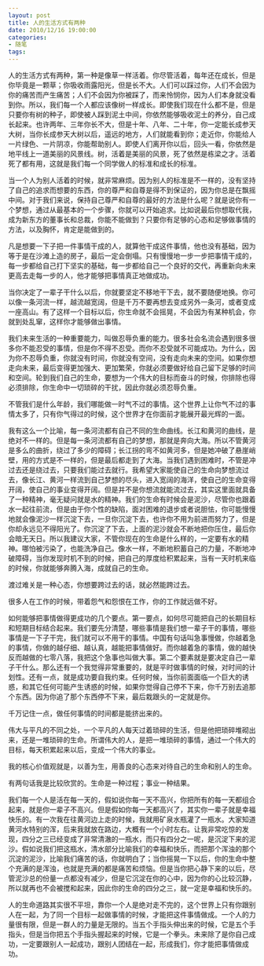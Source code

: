 ```yaml
---
layout: post
title: 人的生活方式有两种
date: 2010/12/16 19:00:00
categories: 
- 随笔
tags: 
---
```


人的生活方式有两种，第一种是像草一样活着。你尽管活着，每年还在成长，但是你毕竟是一颗草；你吸收雨露阳光，但是长不大。人们可以踩过你，人们不会因为你的痛苦而产生痛苦；人们不会因为你被踩了，而来怜悯你，因为人们本身就没看到你。所以，我们每一个人都应该像树一样成长。即使我们现在什么都不是，但是只要你有树的种子，即使被人踩到泥土中间，你依然能够吸收泥土的养分，自己成长起来。也许两年、三年你长不大，但是十年、八年、二十年，你一定能长成参天大树，当你长成参天大树以后，遥远的地方，人们就能看到你；走近你，你能给人一片绿色、一片阴凉，你能帮助别人。即使人们离开你以后，回头一看，你依然是地平线上一道美丽的风景线。树，活着是美丽的风景，死了依然是栋梁之才。活着死了都有用，这就是我们每一个同学做人的标准和成长的标准。

当一个人为别人活着的时候，就非常麻烦。因为别人的标准是不一样的，没有坚持了自己的追求而想要的东西，你的尊严和自尊是得不到保证的，因为你总是在飘摇中间。对于我们来说，保持自己尊严和自尊的最好的方法是什么呢？就是说你有一个梦想，通过从最基本的一个步骤，你就可以开始追求。比如说最后你想取代我，成为新东方的董事长和总裁，你能不能做到？只要你有足够的心态和足够做事情的方法，以及胸怀，肯定是能做到的。

凡是想要一下子把一件事情干成的人，就算他干成这件事情，他也没有基础，因为等于是在沙滩上造的房子，最后一定会倒塌。只有慢慢地一步一步把事情干成的，每一步都给自己打下坚实的基础，每一步都给自己一个良好的交代，再重新向未来更高去走每一步的人，他才能够把事情真正地做成功。

当你决定了一辈子干什么以后，你就要坚定不移地干下去，就不要随便地换。你可以像一条河流一样，越流越宽阔，但是千万不要再想去变成另外一条河，或者变成一座高山。有了这样一个目标以后，你生命就不会摇晃，不会因为有某种机会，你就到处乱窜，这样你才能够做出事情。

我们未来生活的一种重要能力，叫做忍辱负重的能力。很多社会名流会遇到很多很多你不能忍受的事情，但是你不得不忍受。而你不忍受就不可能成功。为什么，因为你不忍辱负重，你就没有时间，你就没有空间，没有走向未来的空间。如果你想走向未来，最后变得更加强大、更加繁荣，你就必须要做好给自己留下足够的时间和空间。轮到我们自己的生命，要想为一个伟大的目标而奋斗的时候，你排除也得必须排除，你生命中一切琐碎的干扰，因此你就必须忍辱负重。

不管我们是什么年龄，我们哪能做一时气不过的事情。这个世界上让你气不过的事情太多了，只有你气得过的时候，这个世界才在你面前才能展开最光辉的一面。

我有这么一个比喻，每一条河流都有自己不同的生命曲线。长江和黄河的曲线，是绝对不一样的。但是每一条河流都有自己的梦想，那就是奔向大海。所以不管黄河是多么的曲折，绕过了多少的障碍；长江拐的弯不如黄河多，但是她冲破了悬崖峭壁，用的方式是不一样的，但是最后都走到了大海。当我们遇到困难时，不管是冲过去还是绕过去，只要我们能过去就行。我希望大家能使自己的生命向梦想流过去，像长江、黄河一样流到自己梦想的尽头，进入宽阔的海洋，使自己的生命变得开阔，使自己的事业变得开阔。但是并不是你想流就能流过去，其实这里面就具备了一种精神，毫无疑问就是水的精神。我们的生命有时候会是泥沙，尽管你也跟着水一起往前流，但是由于你个性的缺陷，面对困难的退步或者说胆怯，你可能慢慢地就会像泥沙一样沉淀下去，一旦你沉淀下去，也许你不用为前进而努力了，但是你却永远见不得阳光了。你沉淀了下去，上面的泥沙就会不断地把你压住，最后你会暗无天日。所以我建议大家，不管你现在的生命是什么样的，一定要有水的精神。哪怕被污染了，也能洗净自己。像水一样，不断地积蓄自己的力量，不断地冲破障碍，当你发现时机不到的时候，把自己的厚度给积累起来，当有一天时机来临的时候，你就能够奔腾入海，成就自己的生命。

渡过难关是一种心态，你想要跨过去的话，就必然能跨过去。

很多人在工作的时候，带着怨气和怨恨在工作，你的工作就远做不好。

如何能够把事情做得更成功的几个要点。第一要点，如何尽可能把自己的长期目标和短期目标结合起来。我们要先分清楚，哪些事情是我们想一辈子干的事情，哪些事情是一下子干完，我们就可以不用干的事情。中国有句话叫急事慢做，你越着急的事情，你做的越仔细、越认真，越能把事情做好。而你越着急的事情，做的越快反而越做的七零八落，我把这个急事也叫做大事。第二个要素就是要决定自己一辈子干什么。那么还有一个我觉得非常重要的，就是平时做事情的时候，对时间的计划性。还有一点，就是成功要自我约束。任何时候，当你前面面临一个巨大的诱惑，和其它任何可能产生诱惑的时候，如果你觉得自己停不下来，你千万别去追那个东西。因为你追了那个东西停不下来，最后栽跟头的一定就是你。

千万记住一点，做任何事情的时间都是能挤出来的。

伟大与平凡的不同之处，一个平凡的人每天过着琐碎的生活，但是他把琐碎堆砌出来，还是一堆琐碎的生命。所谓伟大的人，是把一堆琐碎的事情，通过一个伟大的目标，每天积累起来以后，变成一个伟大的事业。

我的核心价值观就是，以善为生，用善良的心态来对待自己的生命和别人的生命。

有两句话我是比较欣赏的。生命是一种过程；事业一种结果。

我们每一个人是活在每一天的，假如说你每一天不高兴，你把所有的每一天都组合起来，就是你一辈子不高兴。但是假如你每一天都高兴了，其实你一辈子就是幸福快乐的。有一次我在往黄河边上走的时候，我就用矿泉水瓶灌了一瓶水。大家知道黄河水特别的浑，后来我就放在路边，大概有一个小时左右。让我非常吃惊的发现，四分之三已经变成了非常清澈的一瓶水，而只有四分之一呢，是沉淀下来的泥沙。假如说我们把这瓶水，清水部分比喻我们的幸福和快乐，而把那个浑浊的那个沉淀的泥沙，比喻我们痛苦的话，你就明白了；当你摇晃一下以后，你的生命中整个充满的是浑浊，也就是充满的都是痛苦和烦恼。但是当你把心静下来的以后，尽管泥沙总的份量一点都没有减少，但是它沉淀在你的心中，因为你的心比较沉静，所以就再也不会被搅和起来，因此你的生命的四分之三，就一定是幸福和快乐的。

人的生命道路其实很不平坦，靠你一个人是绝对走不完的，这个世界上只有你跟别人在一起，为了同一个目标一起做事情的时候，才能把这件事情做成。一个人的力量很有限，但是一群人的力量是无限的。当五个手指头伸出来的时候，它是五个手指头，但是当你把五个手指头握起来的时候，它是一个拳头。未来除了是你自己成功，一定要跟别人一起成功，跟别人团结在一起，形成我们，你才能把事情做成功。
